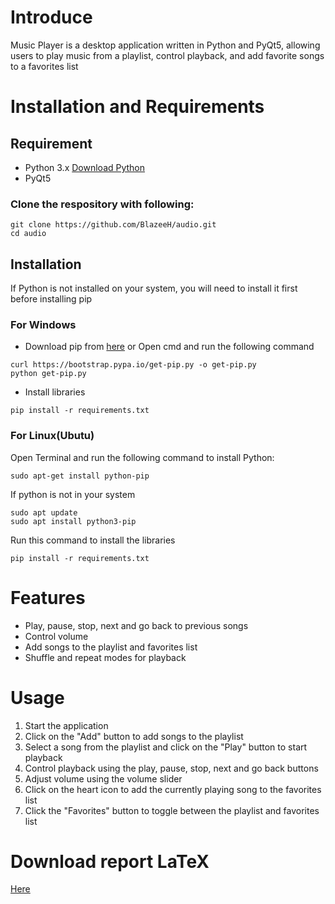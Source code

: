 # Introduce

Music Player is a desktop application written in Python and PyQt5, allowing users to play music from a playlist, control playback, and add favorite songs to a favorites list

# Installation and Requirements
## Requirement
- Python 3.x [Download Python](https://www.python.org/downloads/)
- PyQt5

### Clone the respository with following:
```
git clone https://github.com/BlazeeH/audio.git
cd audio
```
## Installation
If Python is not installed on your system, you will need to install it first before installing pip
### For Windows
- Download pip from [here](https://pip.pypa.io/en/stable/installation/) or Open cmd and run the following command
```
curl https://bootstrap.pypa.io/get-pip.py -o get-pip.py
python get-pip.py
```
- Install libraries
```
pip install -r requirements.txt
```
### For Linux(Ubutu)
Open Terminal and run the following command to install Python:
```
sudo apt-get install python-pip
```
If python is not in your system 
```
sudo apt update
sudo apt install python3-pip
```
Run this command to install the libraries
```
pip install -r requirements.txt
```
# Features
- Play, pause, stop, next and go back to previous songs
- Control volume 
- Add songs to the playlist and favorites list
- Shuffle and repeat modes for playback

# Usage
1. Start the application
2. Click on the "Add" button to add songs to the playlist
3. Select a song from the playlist and click on the "Play" button to start playback
4. Control playback using the play, pause, stop, next and go back buttons
5. Adjust volume using the volume slider
6. Click on the heart icon to add the currently playing song to the favorites list
7. Click the "Favorites" button to toggle between the playlist and favorites list

# Download report LaTeX
[Here](https://drive.google.com/file/d/1nKeIcs2GGhK4DX4ZAcppQj83igFFdO__/view)
